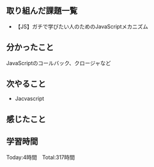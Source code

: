 ## 取り組んだ課題一覧

- 【JS】ガチで学びたい人のためのJavaScriptメカニズム


## 分かったこと

JavaScriptのコールバック、クロージャなど


## 次やること　

- Jacvascript


## 感じたこと




## 学習時間

Today:4時間　Total:317時間